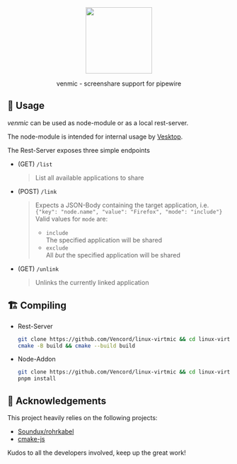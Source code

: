 <div align="center">

<img src="https://avatars.githubusercontent.com/u/113042587" width="150">

<br/>

venmic - screenshare support for pipewire

</div>

## 📖 Usage

_venmic_ can be used as node-module or as a local rest-server.

The node-module is intended for internal usage by [Vesktop](https://github.com/Vencord/Vesktop).

The Rest-Server exposes three simple endpoints
* (GET) `/list`
  > List all available applications to share

* (POST) `/link`
  > Expects a JSON-Body containing the target application, i.e. `{"key": "node.name", "value": "Firefox", "mode": "include"}`  
  > Valid values for `mode` are:
  > * `include`  
  >    The specified application will be shared
  > * `exclude`  
  >    All _but_ the specified application will be shared

* (GET) `/unlink`
  > Unlinks the currently linked application

## 🏗️ Compiling

* Rest-Server
    ```bash
    git clone https://github.com/Vencord/linux-virtmic && cd linux-virtmic
    cmake -B build && cmake --build build
    ```

* Node-Addon
    ```bash
    git clone https://github.com/Vencord/linux-virtmic && cd linux-virtmic
    pnpm install
    ```

## 🤝 Acknowledgements

This project heavily relies on the following projects:

* [Soundux/rohrkabel](https://github.com/Soundux/rohrkabel/)
* [cmake-js](https://github.com/cmake-js/cmake-js)

Kudos to all the developers involved, keep up the great work!
